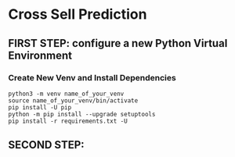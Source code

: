 # Cross Sell Prediction 


## FIRST STEP: configure a new Python Virtual Environment

### Create New Venv and Install Dependencies
```
python3 -m venv name_of_your_venv
source name_of_your_venv/bin/activate
pip install -U pip
python -m pip install --upgrade setuptools
pip install -r requirements.txt -U
```

## SECOND STEP:
